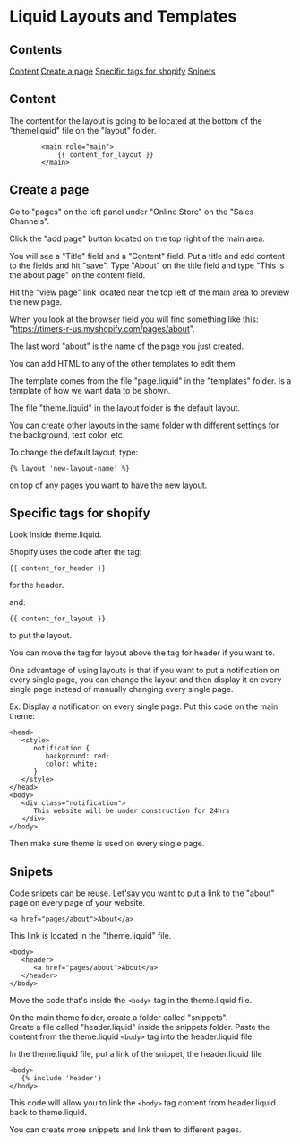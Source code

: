 # Liquid Layouts and Templates

## Contents
[Content](#Content)
[Create a page](#Create-a-page)
[Specific tags for shopify](#Specific-tags-for-shopify)
[Snipets](#Snipets)

## Content
The content for the layout is going to be located at the bottom of the "themeliquid" file on the "layout" folder.

```
        <main role="main">
            {{ content_for_layout }}
        </main>
```

## Create a page

Go to "pages" on the left panel under "Online Store" on the "Sales Channels".  

Click the "add page" button located on the top right of the main area.  

You will see a "Title" field and a "Content" field. Put a title and add content to the fields and hit "save". Type "About" on the title field and type "This is the about page" on the content field.

Hit the "view page" link located near the top left of the main area to preview the new page. 

When you look at the browser field you will find something like this: "https://timers-r-us.myshopify.com/pages/about".  

The last word "about" is the name of the page you just created.  

You can add HTML to any of the other templates to edit them. 

The template comes from the file "page.liquid" in the "templates" folder. Is a template of how we want data to be shown.  

The file "theme.liquid" in the layout folder is the default layout. 

You can create other layouts in the same folder with different settings for the background, text color, etc. 

To change the default layout, type:
```
{% layout 'new-layout-name' %}
```
on top of any pages you want to have the new layout.  

## Specific tags for shopify

Look inside theme.liquid.

Shopify uses the code after the tag:
```
{{ content_for_header }}
``` 
for the header.

and: 
```
{{ content_for_layout }}
```
to put the layout.  

You can move the tag for layout above the tag for header if you want to.  

One advantage of using layouts is that if you want to put a notification on every single page, you can change the layout and then display it on every single page instead of manually changing every single page.

Ex: Display a notification on every single page.
Put this code on the main theme:
```
<head>
   <style>
      notification {
         background: red;
         color: white;
      }
   </style>
</head>
<body>
   <div class="notification">
      This website will be under construction for 24hrs
   </div>
</body>
```  
Then make sure theme is used on every single page.  

## Snipets
Code snipets can be reuse. Let'say you want to put a link to the "about" page on every page of your website.

```
<a href="pages/about">About</a>
```
This link is located in the "theme.liquid" file. 
```
<body>
   <header>
      <a href="pages/about">About</a>
   </header>
</body>
```  

Move the code that's inside the ```<body>``` tag in the theme.liquid file.

On the main theme folder, create a folder called "snippets".  
Create a file called "header.liquid" inside the snippets folder.
Paste the content from the theme.liquid ```<body>``` tag into the header.liquid file.

In the theme.liquid file, put a link of the snippet, the header.liquid file
```
<body>
   {% include 'header'}
</body>
```
This code will allow you to link the ```<body>``` tag content from header.liquid back to theme.liquid.  

You can create more snippets and link them to different pages.  



